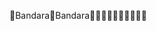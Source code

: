 Bandara                                               B a n d a r a                                                                                   